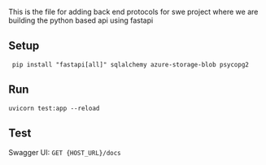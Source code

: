 This is the file for adding back end protocols for swe project where we are building the python based api using fastapi

## Setup 

``` pip install "fastapi[all]" sqlalchemy azure-storage-blob psycopg2``` 

## Run
``` uvicorn test:app --reload ```

## Test
Swagger UI: ```GET {HOST_URL}/docs```




